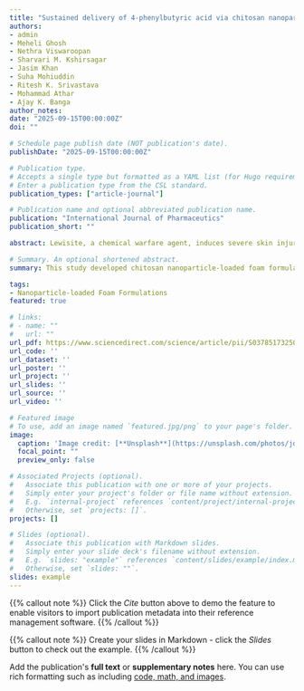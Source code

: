 ```yaml
---
title: "Sustained delivery of 4-phenylbutyric acid via chitosan nanoparticles in foam for decontamination and treatment of lewisite-mediated skin injury"
authors:
- admin
- Meheli Ghosh
- Nethra Viswaroopan
- Sharvari M. Kshirsagar
- Jasim Khan
- Suha Mohiuddin
- Ritesh K. Srivastava
- Mohammad Athar 
- Ajay K. Banga
author_notes:
date: "2025-09-15T00:00:00Z"
doi: ""

# Schedule page publish date (NOT publication's date).
publishDate: "2025-09-15T00:00:00Z"

# Publication type.
# Accepts a single type but formatted as a YAML list (for Hugo requirements).
# Enter a publication type from the CSL standard.
publication_types: ["article-journal"]

# Publication name and optional abbreviated publication name.
publication: "International Journal of Pharmaceutics"
publication_short: ""

abstract: Lewisite, a chemical warfare agent, induces severe skin injury by oxidative stress and endoplasmic reticulum (ER) dysfunction, necessitating innovative antidote strategies. This study developed chitosan nanoparticle-loaded foam formulations for rapid skin decontamination and sustained topical delivery of 4-phenylbutyric acid (4-PBA), an ER stress-reducing chaperone. Nanoparticles were synthesized via ionic gelation using low (LMW) and medium molecular weight (MMW) chitosan. The optimized formulations, N31 (LMW) and N35 (MMW), achieved drug loadings of 5.04 % and 10.09 % w/w, particle sizes of 141.88 +/ 26.31 nm and 176.10 +/ 36.97 nm, monodisperse distributions (PDI < 0.3), high entrapment efficiency (>93 %) and good stability with zeta potential of −16.67 mV and −19.37 mV, respectively. Incorporation into foam enabled both effective decontamination (>70 % efficiency) and sustained 4-PBA delivery. In vitro release studies demonstrated sustained drug release over 24 h. Permeation studies using dermatomed human skin revealed that nanoparticle formulations significantly reduced 4-PBA delivery: N35 decreased permeation by 38.4 % (214.35+/ 16.6 µg/cm2 vs. 348.10 +/ 5.37 µg/cm2 for free 4-PBA), while N31 reduced it by 81.35 % (64.90 +/ 6.89 µg/cm2). Both formulations retained efficacy in PAO challenged skin, with N35 delivering 158.54 +/ 53.93 µg/cm2 and N31 138.25 +/ 14.72 µg/cm2 over 24 h. Furthermore, in vivo studies showed that the optimized formulation with N35 chitosan (4-PBA N35 + N-acetyl cysteine (NAC)) significantly protects against PAO-induced skin injury and inflammatory cytokine production in Ptch1+/−/SKH-1 hairless mice. Thus, the translational feasibility and effective treatment by the foam formulated 4-PBA N35 + NAC against arsenical-induced skin injury is demonstrated.

# Summary. An optional shortened abstract.
summary: This study developed chitosan nanoparticle-loaded foam formulations for rapid decontamination and sustained 4-PBA delivery to treat Lewisite-induced skin injury. Optimized nanoparticles (N35) showed high stability, reduced drug permeation, and effective skin retention. In vivo, the N35 + NAC formulation significantly protected against arsenical-induced injury and inflammation, demonstrating strong therapeutic potential and translational feasibility for chemical burn treatment.

tags:
- Nanoparticle-loaded Foam Formulations
featured: true

# links:
# - name: ""
#   url: ""
url_pdf: https://www.sciencedirect.com/science/article/pii/S0378517325007653
url_code: ''
url_dataset: ''
url_poster: ''
url_project: ''
url_slides: ''
url_source: ''
url_video: ''

# Featured image
# To use, add an image named `featured.jpg/png` to your page's folder. 
image:
  caption: 'Image credit: [**Unsplash**](https://unsplash.com/photos/jdD8gXaTZsc)'
  focal_point: ""
  preview_only: false

# Associated Projects (optional).
#   Associate this publication with one or more of your projects.
#   Simply enter your project's folder or file name without extension.
#   E.g. `internal-project` references `content/project/internal-project/index.md`.
#   Otherwise, set `projects: []`.
projects: []

# Slides (optional).
#   Associate this publication with Markdown slides.
#   Simply enter your slide deck's filename without extension.
#   E.g. `slides: "example"` references `content/slides/example/index.md`.
#   Otherwise, set `slides: ""`.
slides: example
---
```


{{% callout note %}}
Click the *Cite* button above to demo the feature to enable visitors to import publication metadata into their reference management software.
{{% /callout %}}

{{% callout note %}}
Create your slides in Markdown - click the *Slides* button to check out the example.
{{% /callout %}}

Add the publication's **full text** or **supplementary notes** here. You can use rich formatting such as including [code, math, and images](https://docs.hugoblox.com/content/writing-markdown-latex/).
